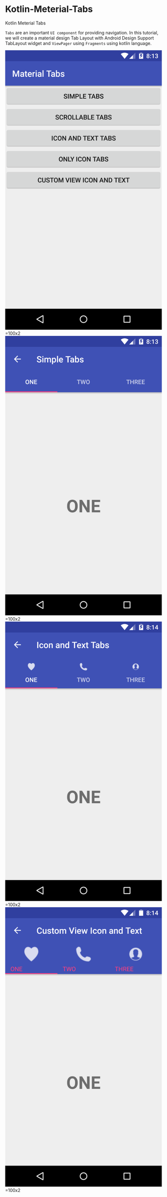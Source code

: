 # Kotlin-Meterial-Tabs
Kotlin Meterial Tabs

`Tabs` are an important `UI component` for providing navigation. In this tutorial, we will create a material design Tab Layout with Android Design Support TabLayout widget and `ViewPager` using `Fragments` using kotlin language.

![ScreenShot](https://github.com/Rameshsam/Kotlin-Meterial-Tabs/blob/master/12.png)=100x2
![ScreenShot](https://github.com/Rameshsam/Kotlin-Meterial-Tabs/blob/master/13.png)=100x2
![ScreenShot](https://github.com/Rameshsam/Kotlin-Meterial-Tabs/blob/master/14.png)=100x2
![ScreenShot](https://github.com/Rameshsam/Kotlin-Meterial-Tabs/blob/master/15.png)=100x2

